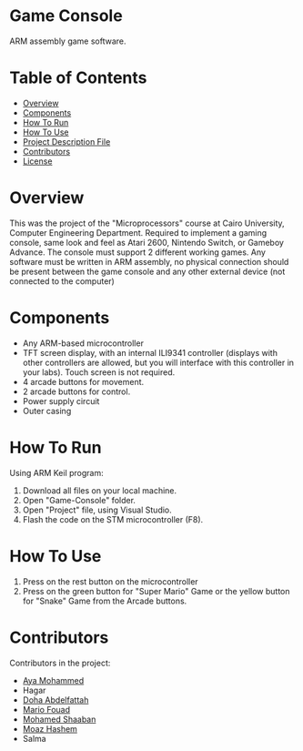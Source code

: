 # Game Console
ARM assembly game software.
# Table of Contents
* [Overview](#Overview)
* [Components](#Components)
* [How To Run](#How-To-Run)
* [How To Use](#How-To-Use)
* [Project Description File]()
* [Contributors](#Contributors)
* [License](./LICENSE)
# Overview
This was the project of the "Microprocessors" course at Cairo University, Computer Engineering Department. Required to implement a gaming console, same look and feel as Atari 2600, Nintendo
Switch, or Gameboy Advance. The console must support 2 different working games. Any software must be written in ARM assembly, no physical connection should be present between the game console and any other external device (not connected to the computer)
# Components
* Any ARM-based microcontroller
* TFT screen display, with an internal ILI9341 controller (displays with other
controllers are allowed, but you will interface with this controller in your labs).
Touch screen is not required.
* 4 arcade buttons for movement.
* 2 arcade buttons for control.
* Power supply circuit
* Outer casing

# How To Run
Using ARM Keil program:
1. Download all files on your local machine.
2. Open "Game-Console" folder.
3. Open "Project" file, using Visual Studio.
4. Flash the code on the STM microcontroller (F8).
# How To Use
1. Press on the rest button on the microcontroller
2. Press on the green button for "Super Mario" Game or the yellow button for "Snake" Game from the Arcade buttons.
# Contributors
Contributors in the project:
* [Aya Mohammed](https://github.com/ayahalshahidd)
* Hagar
* [Doha Abdelfattah](https://github.com/DohaBeltagy)
* [Mario Fouad](https://github.com/mariofouad)
* [Mohamed Shaaban]()
* [Moaz Hashem](https://github.com/Pixels57)
* Salma
